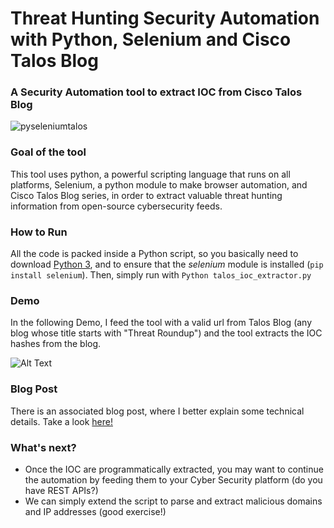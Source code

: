 # Threat Hunting Security Automation with Python, Selenium and Cisco Talos Blog
### A Security Automation tool to extract IOC from Cisco Talos Blog

![pyseleniumtalos](https://user-images.githubusercontent.com/24792152/146275139-e196e906-5b3f-4182-994d-2d0ce867726d.png)

### Goal of the tool
This tool uses python, a powerful scripting language that runs on all platforms, Selenium, a python module to make browser automation, and Cisco Talos Blog series,
in order to extract valuable threat hunting information from open-source cybersecurity feeds.

### How to Run
All the code is packed inside a Python script, so you basically need to download [Python 3](https://www.python.org/downloads/), and to ensure that 
the *selenium* module is installed (`pip install selenium`). 
Then, simply run with `Python talos_ioc_extractor.py`


### Demo
In the following Demo, I feed the tool with a valid url from Talos Blog (any blog whose title starts with "Threat Roundup")
and the tool extracts the IOC hashes from the blog.

![Alt Text](https://github.com/Balzu/BOSS/blob/main/tools/boss%20%231%20-%20Threat%20Hunting%20Security%20Automation%20with%20Python%2C%20Selenium%20and%20Cisco%20Talos%20Blog/demo.gif)

### Blog Post

There is an associated blog post, where I better explain some technical details.
Take a look [here!](http://thebytemachine.com/security_automation_with_python_selenium_and_talos_blog)

### What's next?

- Once the IOC are programmatically extracted, you may want to continue the automation by feeding them to your Cyber Security platform 
  (do you have REST APIs?)
- We can simply extend the script to parse and extract malicious domains and IP addresses (good exercise!)
